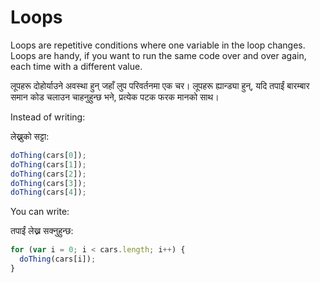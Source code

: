 # Loops

Loops are repetitive conditions where one variable in the loop changes. Loops are handy, if you want to run the same code over and over again, each time with a different value.

लूपहरू दोहोर्याउने अवस्था हुन् जहाँ लुप परिवर्तनमा एक चर। लूपहरू ह्यान्ड्या हुन्, यदि तपाईं बारम्बार समान कोड चलाउन चाहनुहुन्छ भने, प्रत्येक पटक फरक मानको साथ।

Instead of writing:

लेख्नुको सट्टा:

```javascript
doThing(cars[0]);
doThing(cars[1]);
doThing(cars[2]);
doThing(cars[3]);
doThing(cars[4]);
```

You can write:

तपाईं लेख्न सक्नुहुन्छ:

```javascript
for (var i = 0; i < cars.length; i++) {
  doThing(cars[i]);
}
```

